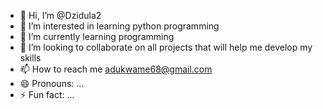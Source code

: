 - 👋 Hi, I’m @Dzidula2
- 👀 I’m interested in learning python programming 
- 🌱 I’m currently learning programming 
- 💞️ I’m looking to collaborate on all projects that will help me develop my skills
- 📫 How to reach me adukwame68@gmail.com 
- 😄 Pronouns: ...
- ⚡ Fun fact: ...

<!---
Dzidula2/Dzidula2 is a ✨ special ✨ repository because its `README.md` (this file) appears on your GitHub profile.
You can click the Preview link to take a look at your changes.
--->

